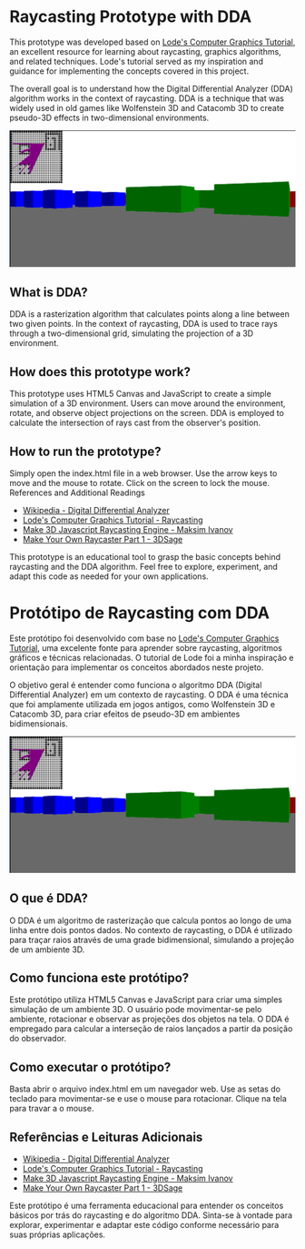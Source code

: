 # Raycasting Prototype with DDA

This prototype was developed based on [Lode's Computer Graphics Tutorial](https://lodev.org/cgtutor/raycasting.html), an excellent resource for learning about raycasting, graphics algorithms, and related techniques. Lode's tutorial served as my inspiration and guidance for implementing the concepts covered in this project.

The overall goal is to understand how the Digital Differential Analyzer (DDA) algorithm works in the context of raycasting. DDA is a technique that was widely used in old games like Wolfenstein 3D and Catacomb 3D to create pseudo-3D effects in two-dimensional environments.

![Final result!](./src/assets/imgs/firstResult.png "Resultado final!")
## What is DDA?

DDA is a rasterization algorithm that calculates points along a line between two given points. In the context of raycasting, DDA is used to trace rays through a two-dimensional grid, simulating the projection of a 3D environment.

## How does this prototype work?

This prototype uses HTML5 Canvas and JavaScript to create a simple simulation of a 3D environment. Users can move around the environment, rotate, and observe object projections on the screen. DDA is employed to calculate the intersection of rays cast from the observer's position.

## How to run the prototype?

Simply open the index.html file in a web browser. Use the arrow keys to move and the mouse to rotate. Click on the screen to lock the mouse.
References and Additional Readings

- [Wikipedia - Digital Differential Analyzer](https://en.wikipedia.org/wiki/Digital_differential_analyzer_(graphics_algorithm))
- [Lode's Computer Graphics Tutorial - Raycasting](https://lodev.org/cgtutor/raycasting.html)
- [Make 3D Javascript Raycasting Engine - Maksim Ivanov](https://youtu.be/5nSFArCgCXA)
- [Make Your Own Raycaster Part 1 - 3DSage](https://youtu.be/gYRrGTC7GtA)

This prototype is an educational tool to grasp the basic concepts behind raycasting and the DDA algorithm. Feel free to explore, experiment, and adapt this code as needed for your own applications.


# Protótipo de Raycasting com DDA

Este protótipo foi desenvolvido com base no [Lode's Computer Graphics Tutorial](https://lodev.org/cgtutor/raycasting.html), uma excelente fonte para aprender sobre raycasting, algoritmos gráficos e técnicas relacionadas. O tutorial de Lode foi a minha inspiração e orientação para implementar os conceitos abordados neste projeto.

O objetivo geral é entender como funciona o algoritmo DDA (Digital Differential Analyzer) em um contexto de raycasting. O DDA é uma técnica que foi amplamente utilizada em jogos antigos, como Wolfenstein 3D e Catacomb 3D, para criar efeitos de pseudo-3D em ambientes bidimensionais.

![Final result!](./src/assets/imgs/firstResult.png "Resultado final!")

## O que é DDA?

O DDA é um algoritmo de rasterização que calcula pontos ao longo de uma linha entre dois pontos dados. No contexto de raycasting, o DDA é utilizado para traçar raios através de uma grade bidimensional, simulando a projeção de um ambiente 3D.

## Como funciona este protótipo?

Este protótipo utiliza HTML5 Canvas e JavaScript para criar uma simples simulação de um ambiente 3D. O usuário pode movimentar-se pelo ambiente, rotacionar e observar as projeções dos objetos na tela. O DDA é empregado para calcular a interseção de raios lançados a partir da posição do observador.

## Como executar o protótipo?

Basta abrir o arquivo index.html em um navegador web. Use as setas do teclado para movimentar-se e use o mouse para rotacionar. Clique na tela para travar a o mouse.

## Referências e Leituras Adicionais

- [Wikipedia - Digital Differential Analyzer](https://en.wikipedia.org/wiki/Digital_differential_analyzer_(graphics_algorithm))
- [Lode's Computer Graphics Tutorial - Raycasting](https://lodev.org/cgtutor/raycasting.html)
- [Make 3D Javascript Raycasting Engine - Maksim Ivanov](https://youtu.be/5nSFArCgCXA)
- [Make Your Own Raycaster Part 1 - 3DSage](https://youtu.be/gYRrGTC7GtA)

Este protótipo é uma ferramenta educacional para entender os conceitos básicos por trás do raycasting e do algoritmo DDA. Sinta-se à vontade para explorar, experimentar e adaptar este código conforme necessário para suas próprias aplicações.